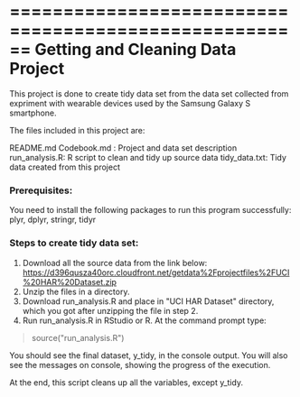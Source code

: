 ======================================================
Getting and Cleaning Data Project 
=====================================================
This project is done to create tidy data set from the data set collected from expriment with wearable devices used by the Samsung Galaxy S smartphone.

The files included in this project are:

README.md
Codebook.md : Project and data set description
run_analysis.R: R script to clean and tidy up source data
tidy_data.txt: Tidy data created from this project

### Prerequisites:
  You need to install the following packages to run this program successfully:
  plyr, dplyr, stringr, tidyr

### Steps to create tidy data set:

1. Download all the source data from the link below:
https://d396qusza40orc.cloudfront.net/getdata%2Fprojectfiles%2FUCI%20HAR%20Dataset.zip 
2. Unzip the files in a directory.
3. Download run_analysis.R and place in "UCI HAR Dataset" directory, which you got after unzipping the file in step 2.
4. Run run_analysis.R in RStudio or R. At the command prompt type:

> source("run_analysis.R")

  You should see the final dataset, y_tidy, in the console output.
  You will also see the messages on console, showing the progress of the execution. 

  At the end, this script cleans up all the variables, except y_tidy.
  


